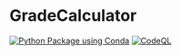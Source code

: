 # GradeCalculator
[![Python Package using Conda](https://github.com/Masrik-Dahir/GradeCalculator/actions/workflows/python-package-conda.yml/badge.svg)](https://github.com/Masrik-Dahir/GradeCalculator/actions/workflows/python-package-conda.yml) [![CodeQL](https://github.com/Masrik-Dahir/GradeCalculator/actions/workflows/codeql-analysis.yml/badge.svg)](https://github.com/Masrik-Dahir/GradeCalculator/actions/workflows/codeql-analysis.yml)
